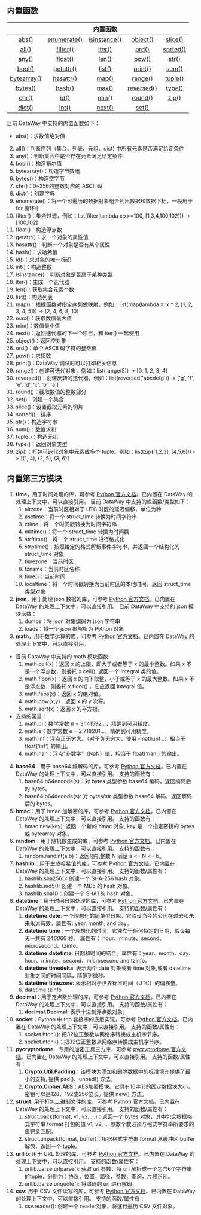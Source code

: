 

## <span id='builtin-refs'></span>内置函数

| | | 内置函数 | | |
| :-----------------------: | :-------------------: | :-------------------------: | :---------------------: | :---------------: |
| [abs()](#abs) | [enumerate()](#enumerate) | [isinstance()](#isinstance) | [object()](#objects) | [slice()](#slice) |
| [all()](#all) | [filter()](#filter) | [iter()](#iter) | [ord()](#ord) | [sorted()](#sorted) |
| [any()](#any) | [float()](#float) | [len()](#len) | [pow()](#pow) | [str()](#str) |
| [bool()](#bool) | [getattr()](#getattr) | [list()](#list) | [print()](#print) | [sum()](#sum) |
| [bytearray()](#bytearray) | [hasattr()](#hasattr) | [map()](#map) | [range()](#range) | [tuple()](#tuple) |
| [bytes()](#bytes) | [hash()](#hash) | [max()](#max) | [reversed()](#reversed) | [type()](#type) |
| [chr()](#chr) | [id()](#id) | [min()](#min) | [round()](#round) | [zip()](#zip) |
| [dict()](#dict) | [int()](#int) | [next()](#next) | [set()](#set) | |

目前 DataWay 中支持的内置函数如下：
- <span id="abs"></span>abs()：求数值绝对值
2. <span id="all"></span> all()：判断序列（集合、列表、元组、dict) 中所有元素是否满足给定条件
3. <span id="any"></span>any()：判断集合中是否存在元素满足给定条件
4. <span id="bool"></span>bool()：构造布尔值
5. <span id="bytearray"></span>bytearray()：构造字节数组
6. <span id="bytes"></span>bytes()：构造空字节
7. <span id="chr"></span>chr()：0~256的整数对应的 ASCII 码
8. <span id="dict"></span>dict()：创建字典
9. <span id="enumerate"></span>enumerate()：将一个可遍历的数据对象组合列出数据和数据下标，一般用于 for 循环中
10. <span id="filter"></span>filter()：集合过滤，例如：list(filter(lambda x:x>=100, [1,3,4,100,102])) -> [100,102]
11. <span id="float"></span>float()：构造浮点数
12. <span id="getattr"></span>getattr()：求一个对象的属性值
13. <span id="hasattr"></span>hasattr()：判断一个对象是否有某个属性
14. <span id="hash"></span>hash()：求哈希值
15. <span id="id"></span>id()：求对象的唯一标识
16. <span id="int"></span>int()：构造整数
17. <span id="isinstance"></span>isinstance()：判断对象是否属于某种类型
18. <span id="iter"></span>iter()：生成一个迭代器
19. <span id="len"></span>len()：获取集合元素个数
20. <span id="list"></span>list()：构造列表
21. <span id="map"></span>map()：根据函数对指定序列做映射，例如：list(map(lambda x: x * 2, [1, 2, 3, 4, 5])) -> [2, 4, 6, 8, 10]
22. <span id="max"></span>max()：获取数值最大值
23. <span id="min"></span>min()：数值最小值
24. <span id="next"></span>next()：返回迭代器的下一个项目，和 iter() 一起使用
25. <span id="objects"></span>object()：返回空对象
26. <span id="ord"></span>ord()：单个 ASCII 码字符的整数值
27. <span id="pow"></span>pow()：求指数
28. <span id="print"></span>print()：DataWay 调试时可以打印相关信息
29. <span id="range"></span>range()：创建可迭代对象，例如：list(range(5)) -> [0, 1, 2, 3, 4]
30. <span id="reversed"></span>reversed()：创建反转的迭代器，例如：list(reversed('abcdefg')) -> ['g', 'f', 'e', 'd', 'c', 'b', 'a']
31. <span id="round"></span>round()：截取数值的整数部分
32. <span id="set"></span>set()：创建一个集合
33. <span id="slice"></span>slice()：设置截取元素的切片
34. <span id="sorted"></span>sorted()：排序
35. <span id="str"></span>str()：构造字符串
36. <span id="sum"></span>sum()：数值求和
37. <span id="tuple"></span>tuple()：构造元组
38. <span id="type"></span>type()：返回对象类型
39. <span id="zip"></span>zip()：打包可迭代对象中元素成多个 tuple。例如：list(zip([1,2,3], [4,5,6])) -> [(1, 4), (2, 5), (3, 6)]

## <span id='modules'></span>内置第三方模块
1. __time__，用于时间处理的库，可参考 [Python 官方文档](https://docs.python.org/zh-cn/3.5/library/time.html)。已内置在 DataWay 的处理上下文中，可以直接引用。
目前 DataWay 中支持的库函数/类型如下：
   1. altzone：当前时区相对于 UTC 时区的延迟偏移，单位为秒
   2. asctime：将一个 struct_time 转换为时间字符串
   3. ctime：将一个时间戳转换为时间字符串
   4. mktime()：将一个 struct_time 转换为时间戳
   5. strftime()：将一个 struct_time 进行格式化
   6. strptime()：按照给定的格式解析事件字符串，并返回一个结构化的 struct_time 对象
   7. timezone：当前时区
   8. tzname：当前时区名称
   9. time()：当前时间
   10. localtime：将一个时间戳转换为当前时区的本地时间，返回 struct_time 类型对象
2. __json__，用于处理 json 数据的库，可参考 [Python 官方文档](https://docs.python.org/zh-cn/3.5/library/json.html)。已内置在 DataWay 的处理上下文中，可以直接引用。
   目前 DataWay 中支持的 json 模块函数：
   1. dumps：将 json 对象编码为 json 字符串
   2. loads：将一个 json 串解析为 Python 对象
3. __math__，用于数学运算的库，可参考 [Python 官方文档](https://docs.python.org/zh-cn/3.5/library/math.html)。已内置在 DataWay 的处理上下文中，可以直接引用。
 - 目前 DataWay 中支持的 math 模块函数：  
     1. math.ceil(x)：返回 x 的上限，即大于或者等于 x 的最小整数。如果 x 不是一个浮点数，则委托 x.ceil(), 返回一个 Integral 类的值。
     2. math.floor(x)：返回 x 的向下取整，小于或等于 x 的最大整数。如果 x 不是浮点数，则委托 x.floor() ，它应返回 Integral 值。
     3. math.fabs(x)：返回 x 的绝对值。
     4. math.pow(x,y)：返回 x 的 y 次幂。
     5. math.sqrt(x)：返回 x 的平方根。
 - 支持的常量：
     1. math.pi：数学常数 π = 3.141592...，精确到可用精度。
     2. math.e：数学常数 e = 2.718281...，精确到可用精度。
     3. math.inf：浮点正无穷大。（对于负无穷大，使用 -math.inf 。）相当于 float('inf') 的输出。
     4. math.nan：浮点“非数字”（NaN）值，相当于 float('nan') 的输出。
4. __base64__：用于 base64 编解码的库，可参考 [Python 官方文档](https://docs.python.org/zh-cn/3.5/library/base64.html)。已内置在 DataWay 的处理上下文中，可以直接引用。 支持的函数有：
   1. base64.b64encode(s)：对 bytes 类型参数 base64 编码，返回编码后的 bytes。
   2. base64.b64decode(s): 对 bytes/str 类型参数 base64 解码，返回解码后的 bytes。
5. __hmac__：用于 hmac 加解密的库，可参考 [Python 官方文档](https://docs.python.org/zh-cn/3.5/library/hmac.html)。已内置在 DataWay 的处理上下文中，可以直接引用。 支持的函数有：
   1. hmac.new(key): 返回一个新的 hmac 对象, key 是一个指定密钥的 bytes 或 bytearray 对象。
6. __random__：用于随机数生成的库，可参考 [Python 官方文档](https://docs.python.org/zh-cn/3.5/library/random.html)。已内置在 DataWay 的处理上下文中，可以直接引用。 支持的函数有：
   1. random.randint(a,b)：返回随机整数 N 满足 a <= N <= b。
7. __hashlib__：用于生成哈希值的库，可参考 [Python 官方文档](https://docs.python.org/zh-cn/3.5/library/hashlib.html)。已内置在 DataWay 的处理上下文中，可以直接引用。 支持的函数/属性有：
   1. hashlib.sha256(): 创建一个 SHA-256 hash 对象。
   2. hashlib.md5(): 创建一个 MD5 的 hash 对象。
   3. hashlib.sha1()：创建一个 SHA1 的 hash 对象。
8. __datetime__：用于时间日期处理的库，可参考 [Python 官方文档](https://docs.python.org/zh-cn/3.5/library/datetime.html)。已内置在 DataWay 的处理上下文中，可以直接引用。 支持的函数/属性有：
   1. __datetime.date__: 一个理想化的简单型日期，它假设当今的公历在过去和未来永远有效。属性有: year, month, and day。
   2. __datetime.time__ : 一个理想化的时间，它独立于任何特定的日期，假设每天一共有 24*60*60 秒。 属性有： hour、minute、second、microsecond、tzinfo。
   3. __datetime.datetime__: 日期和时间的结合。属性有：year、month、day、hour、minute、second、microsecond and tzinfo。
   4. __datetime.timedelta__: 表示两个 date 对象或者 time 对象,或者 datetime 对象之间的时间间隔，精确到微秒。
   5. __datetime.timezone__: 表示相对于世界标准时间（UTC）的偏移量。
   6. datetime.tzinfo
9. __decimal__：用于定点数处理的库，可参考 [Python 官方文档](https://docs.python.org/zh-cn/3.5/library/decimal.html)。已内置在 DataWay 的处理上下文中，可以直接引用。 支持的函数/属性有：
   1. __decimal.Decimal__: 表示十进制浮点数对象。
10. __socket__：Python 中 tcp 套接字的底层实现，可参考 [Python 官方文档](https://docs.python.org/zh-cn/3.5/library/socket.html)。已内置在 DataWay 的处理上下文中，可以直接引用。 支持的函数/属性有：
    1. socket.htonl(): 把32位正整数从网络序转换成主机字节序。
    2. socket.ntohl()：把32位正整数从网络序转换成主机字节序。
11. __pycryptodome__：专用的加密工具三方库，可参考 [pycryptodome 官方文档](https://pycryptodome.readthedocs.io/en/latest/)。已内置在 DataWay 的处理上下文中，可以直接引用。 支持的函数/属性有：
      1. __Crypto.Util.Padding__：该模块为添加和删除数据中的标准填充提供了最小的支持, 提供 pad()、unpad() 方法。
      2. __Crypto.Cipher.AES__：AES加密模块。它具有16字节的固定数据块大小，密钥可以是128、192或256位长。提供 new() 方法。
12. __struct__: 用于打包二进制文件的库，可参考 [Python 官方文档](https://docs.python.org/zh-cn/3.5/library/struct.html)。已内置在 DataWay 的处理上下文中，可以直接引用。 支持的函数/属性有：
    1.  struct.pack(format, v1, v2, ...)：返回一个 bytes 对象，其中包含根据格式字符串 format 打包的值 v1, v2, ... 参数个数必须与格式字符串所要求的值完全匹配。
    2.  struct.unpack(format, buffer)：根据格式字符串 format 从缓冲区 buffer 解包，返回一个 tuple。
13. __urllib__: 用于 URL 处理的库，可参考 [Python 官方文档](https://docs.python.org/zh-cn/3.5/library/urllib.html)。已内置在 DataWay 的处理上下文中，可以直接引用。 支持的函数/属性有：
      1. urllib.parse.urlparse(): 获取 url 参数，将 url 解析成一个包含6个字符串的tuple，分别为：协议，位置，路径，参数，查询，片段识别。
      2. urllib.parse.unquote(): 将编码的 url 进行解码
14. __csv__: 用于 CSV 文件读写的库，可参考 [Python 官方文档](#https://docs.python.org/zh-cn/3.5/library/csv.html)。已内置在 DataWay 的处理上下文中，可以直接引用。 支持的函数/属性有：
      1. csv.reader(): 创建一个 reader对象，将逐行遍历 CSV 文件对象。
